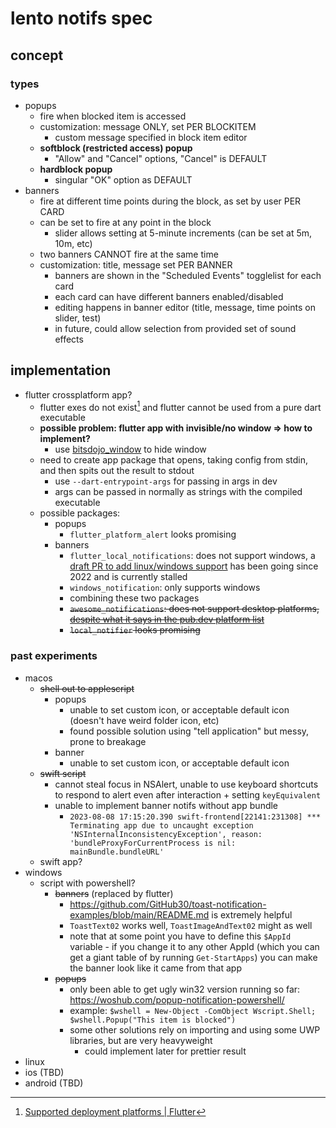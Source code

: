 # lento notifs spec

## concept

### types

- popups
  - fire when blocked item is accessed
  - customization: message ONLY, set PER BLOCKITEM
    - custom message specified in block item editor
  - **softblock (restricted access) popup**
    - "Allow" and "Cancel" options, "Cancel" is DEFAULT
  - **hardblock popup**
    - singular "OK" option as DEFAULT
- banners
  - fire at different time points during the block, as set by user PER CARD
  - can be set to fire at any point in the block
    - slider allows setting at 5-minute increments (can be set at 5m, 10m, etc)
  - two banners CANNOT fire at the same time
  - customization: title, message set PER BANNER
    - banners are shown in the "Scheduled Events" togglelist for each card
    - each card can have different banners enabled/disabled
    - editing happens in banner editor (title, message, time points on slider, test)
    - in future, could allow selection from provided set of sound effects

## implementation

- flutter crossplatform app?
  - flutter exes do not exist[^1] and flutter cannot be used from a pure dart executable
  - **possible problem: flutter app with invisible/no window => how to implement?**
    - use [bitsdojo_window](https://pub.dev/packages/bitsdojo_window) to hide window
  - need to create app package that opens, taking config from stdin, and then spits out the result to stdout
    - use `--dart-entrypoint-args` for passing in args in dev
    - args can be passed in normally as strings with the compiled executable
  - possible packages:
    - popups
      - `flutter_platform_alert` looks promising
    - banners
      - `flutter_local_notifications`: does not support windows, a [draft PR to add linux/windows support](https://github.com/MaikuB/flutter_local_notifications/pull/1473) has been going since 2022 and is currently stalled
      - `windows_notification`: only supports windows
      - combining these two packages
      - ~~`awesome_notifications`: does not support desktop platforms, [despite what it says in the pub.dev platform list](https://github.com/rafaelsetragni/awesome_notifications/issues/637)~~
      - ~~`local_notifier` looks promising~~

### past experiments

- macos
  - ~~shell out to applescript~~
    - popups
      - unable to set custom icon, or acceptable default icon (doesn't have weird folder icon, etc)
      - found possible solution using "tell application" but messy, prone to breakage
    - banner
      - unable to set custom icon, or acceptable default icon
  - ~~swift script~~
    - cannot steal focus in NSAlert, unable to use keyboard shortcuts to respond to alert even after interaction + setting `keyEquivalent`
    - unable to implement banner notifs without app bundle
      - `2023-08-08 17:15:20.390 swift-frontend[22141:231308] *** Terminating app due to uncaught exception 'NSInternalInconsistencyException', reason: 'bundleProxyForCurrentProcess is nil: mainBundle.bundleURL'`
  - swift app?
- windows
  - script with powershell?
    - ~~banners~~ (replaced by flutter)
      - https://github.com/GitHub30/toast-notification-examples/blob/main/README.md is extremely helpful
      - `ToastText02` works well, `ToastImageAndText02` might as well
      - note that at some point you have to define this `$AppId` variable - if you change it to any other AppId (which you can get a giant table of by running `Get-StartApps`) you can make the banner look like it came from that app
    - ~~popups~~
      - only been able to get ugly win32 version running so far: https://woshub.com/popup-notification-powershell/
      - example: `$wshell = New-Object -ComObject Wscript.Shell; $wshell.Popup("This item is blocked")`
      - some other solutions rely on importing and using some UWP libraries, but are very heavyweight
        - could implement later for prettier result
- linux
- ios (TBD)
- android (TBD)

[^1]: [Supported deployment platforms | Flutter](https://docs.flutter.dev/reference/supported-platforms#deploying-flutter)

